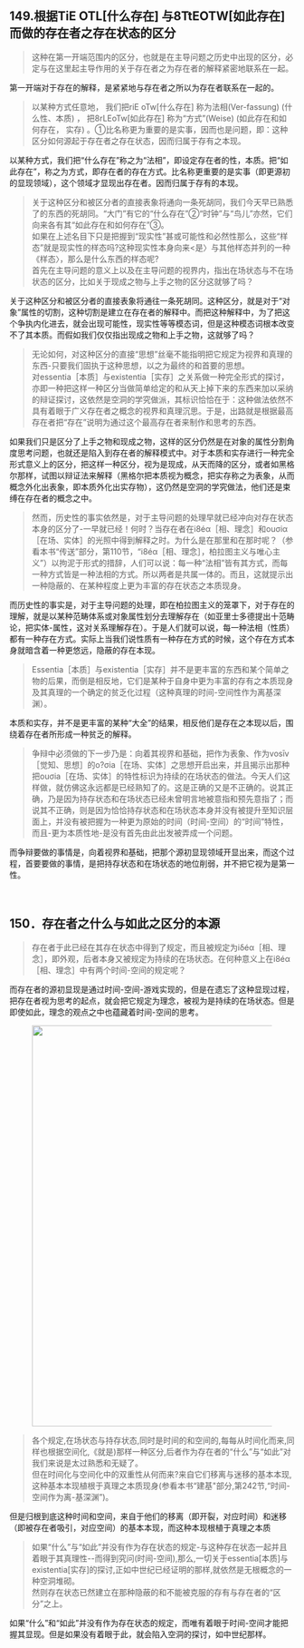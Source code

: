 <h2>149.根据TiE OTL[什么存在] 与8TtEOTW[如此存在]而做的存在者之存在状态的区分</h2><blockquote data-pid="KQ0NyPnx">这种在第一开端范围内的区分，也就是在主导问题之历史中出现的区分，必定与在这里起主导作用的关于存在者之为存在者的解释紧密地联系在一起。</blockquote><p data-pid="eRhnwxHY">第一开端对于存在的解释，是紧紧地与存在者之所以为存在者联系在一起的。</p><blockquote data-pid="AzD576V8">以某种方式任意地， 我们把riE oTw[什么存在] 称为法相(Ver-fassung) (什么性、本质) ， 把8rLEoTw[如此存在] 称为“方式”(Weise) (如此存在和如何存在， 实存) 。①比名称更为重要的是实事，因而也是问题，即：这种区分如何源起于存在者之存在状态，因而归属于存有之本现。</blockquote><p data-pid="QYNJaIgn">以某种方式，我们把“什么存在”称之为“法相”，即设定存在者的性，本质。把“如此存在”，称之为方式，即存在者的存在方式。比名称更重要的是实事（即更源初的显现领域），这个领域才显现出存在者。因而归属于存有的本现。</p><blockquote data-pid="fuw57gJ2">关于这种区分和被区分者的直接表象将通向一条死胡同，我们今天早已熟悉了的东西的死胡同。“大门”有它的“什么存在”②“时钟”与“鸟儿”亦然，它们向来各有其“如此存在和如何存在”③。<br>如果在上述名目下只是把握到“现实性”甚或可能性和必然性那么，这些“样态”就是现实性的样态吗?这种现实性本身向来&lt;是〉与其他样态并列的一种《样态〉，那么是什么东西的样态呢?<br>首先在主导问题的意义上以及在主导问题的视界内，指出在场状态与不在场状态的区分，比如关于现成之物与上手之物的区分这就够了吗？</blockquote><p data-pid="aHfqL5dU">关于这种区分和被区分者的直接表象将通往一条死胡同。这种区分，就是对于“对象”属性的切割，这种切割是建立在存在者的解释中。而把这种解释中，为了把这个争执内化进去，就会出现可能性，现实性等等模态词，但是这种模态词根本改变不了其本质。而假如我们仅仅指出现成之物和上手之物，这就够了吗？</p><blockquote data-pid="EDyRdVzJ">无论如何，对这种区分的直接“思想”丝毫不能指明把它规定为视界和真理的东西-只要我们固执于这种思想，以之为最终的和首要的思想。<br>对essentia［本质］与existentia［实存］之关系做一种完全形式的探讨，亦即一种把这样一种区分当做简单给定的和从天上掉下来的东西来加以采纳的辩证探讨，这依然是空洞的学究做派，其标识恰恰在于：这种做法依然不具有着眼于广义存在者之概念的视界和真理沉思。于是，出路就是根据最高存在者把“存在”说明为通过这个最高存在者来制作和思考的东西。</blockquote><p data-pid="-M3264Hj">如果我们只是区分了上手之物和现成之物，这样的区分仍然是在对象的属性分割角度思考问题，也就还是陷入到存在者的解释模式中。对于本质和实存进行一种完全形式意义上的区分，把这样一种区分，视为是现成，从天而降的区分，或者如黑格尔那样，试图以辩证法来解释（黑格尔把本质视为概念，把实存称之为表象，从而概念外化出表象，即本质外化出实存物），这仍然是空洞的学究做法，他们还是束缚在存在者的概念之中。</p><blockquote data-pid="n4misGri">然而，历史性的事实依然是，对于主导问题的处理早就已经冲向对存在状态本身的区分了-一早就已经！何时？当存在者在i8éα［相、理念］和ouσiα［在场、实体］的光照中得到解释之时。为什么是在那里和在那时呢？（参看本书“传送”部分，第110节，“i8éα［相、理念］，柏拉图主义与唯心主义”）以拘泥于形式的措辞，人们可以说：每一种“法相”皆有其方式，而每一种方式皆是一种法相的方式。所以两者是共属一体的。而且，这就提示出一种隐蔽的、在某种程度上更为丰富的存在状态之本质现身。</blockquote><p data-pid="GE7WVbM3">而历史性的事实是，对于主导问题的处理，即在柏拉图主义的笼罩下，对于存在的理解，就是以某种范畴体系或对象属性划分去理解存在（如亚里士多德提出十范畴论，把实体-属性，这对关系理解存在）。于是人们就可以说，每一种法相（性质）都有一种存在方式。实际上当我们说性质有一种存在方式的时候，这个存在方式本身就暗含着一种更悠远，隐蔽的存在本现。</p><blockquote data-pid="BISDsSWi">Essentia［本质］与existentia［实存］并不是更丰富的东西和某个简单之物的后果，而倒是相反地，它们是某种于自身中更为丰富的存有之本质现身及其真理的一个确定的贫乏化过程（这种真理的时间-空间性作为离基深渊）。</blockquote><p data-pid="VtASnaTa">本质和实存，并不是更丰富的某种“大全”的结果，相反他们是存在之本现以后，围绕着存在者所形成一种贫乏的解释。</p><blockquote data-pid="bWYB8Xns">争辩中必须做的下一步乃是：向着其视界和基础，把作为表象、作为vosīv［觉知、思想］的o?σia［在场、实体］之思想开启出来，并且揭示出那种把ouσia［在场、实体］的特性标识为持续的在场状态的做法。今天人们这样做，就仿佛这永远都是已经熟知了的。这是正确的又是不正确的。说其正确，乃是因为持存状态和在场状态已经未曾明言地被意指和预先意指了；而说其不正确，则是因为恰恰持存状态和在场状态本身并没有被提升至知识层面上，并没有被把握为一种更为原始的时间（时间-空间）的“时间”特性，而且-更为本质性地-是没有首先由此出发被弄成一个问题。</blockquote><p data-pid="y8Ge0HeO">而争辩要做的事情是，向着视界和基础，把那个源初显现领域开显出来，而这个过程，首要要做的事情，是把持存状态和在场状态的地位削弱，并不把它视为是第一性。</p><p><br></p><h2>150．存在者之什么与如此之区分的本源</h2><blockquote data-pid="LvNppRMY">存在者于此已经在其存在状态中得到了规定，而且被规定为iδéα［相、理念］，即外观，后者本身又被规定为持续的在场状态。在何种意义上在i8éα［相、理念］中有两个时间-空间的规定呢？</blockquote><p data-pid="yNdhU3pk">而存在者的源初显现是通过时间-空间-游戏实现的，但是在遗忘了这种显现过程，把存在者视为思考的起点，就会把它规定为理念，被视为是持续的在场状态。但是即使如此，理念的观点之中也蕴藏着时间-空间的思考。</p><figure data-size="normal"><img src="https://pic1.zhimg.com/v2-6ca475e636f13daa966f67ae87dcdcd1_720w.jpg?source=d16d100b" data-caption="" data-size="normal" data-rawwidth="707" data-rawheight="296" class="origin_image zh-lightbox-thumb" width="707" data-original="https://picx.zhimg.com/v2-6ca475e636f13daa966f67ae87dcdcd1_720w.jpg?source=d16d100b"></figure><blockquote data-pid="mIJmbXU0">各个规定,在场状态与持存状态,同时是时间的和空间的,每每从时间化而来,同样也根据空间化,《就是)那样一种区分,后者作为存在者的“什么”与“如此”对我们来说是太过熟悉和无疑了。<br>但在时间化与空间化中的双重性从何而来?来自它们移离与迷移的基本本现,这种基本本现植根于真理之本质现身(参看本书“建基"部分,第242节,“时间-空间作为离-基深渊”)。</blockquote><p data-pid="GGPKq0GM">但是归根到底这种时间和空间，来自于他们的移离（即开裂，对应时间）和迷移（即被存在者吸引，对应空间）的基本本现，而这种本现根植于真理之本质</p><blockquote data-pid="6OMzc-F4">如果“什么”与“如此”并没有作为存在状态的规定-与这种存在状态一起并且着眼于其真理性--而得到究问(时间-空间),那么,一切关于essentia[本质]与existentia[实存]的探讨,正如中世纪已经证明的那样,就依然是无根概念的一种空洞堆砌。<br>然则存在状态已然建立在那种隐蔽的和不能被克服的存有与存在者的“区分”之上。</blockquote><p data-pid="xIm-RN1w">如果“什么”和“如此”并没有作为存在状态的规定，而唯有着眼于时间-空间才能把握其显现。但是如果没有着眼于此，就会陷入空洞的探讨，如中世纪那样。</p>